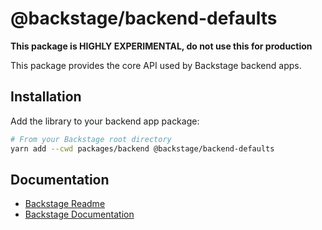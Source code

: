 # @backstage/backend-defaults

**This package is HIGHLY EXPERIMENTAL, do not use this for production**

This package provides the core API used by Backstage backend apps.

## Installation

Add the library to your backend app package:

```bash
# From your Backstage root directory
yarn add --cwd packages/backend @backstage/backend-defaults
```

## Documentation

- [Backstage Readme](https://github.com/backstage/backstage/blob/master/README.md)
- [Backstage Documentation](https://github.com/backstage/backstage/blob/master/docs/README.md)
